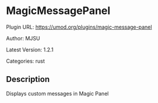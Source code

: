 # MagicMessagePanel

Plugin URL: https://umod.org/plugins/magic-message-panel

Author: MJSU

Latest Version: 1.2.1

Categories: rust

## Description

Displays custom messages in Magic Panel
